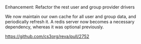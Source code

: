 Enhancement: Refactor the rest user and group provider drivers

We now maintain our own cache for all user and group data, and periodically
refresh it. A redis server now becomes a necessary dependency, whereas it was
optional previously.

https://github.com/cs3org/reva/pull/2752